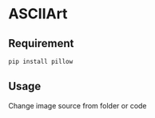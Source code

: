# ASCIIArt

## Requirement

```bash
pip install pillow
```

## Usage

Change image source from folder or code


